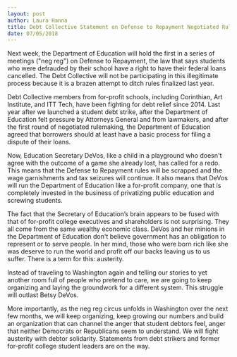 ```yaml
---
layout: post
author: Laura Hanna
title: Debt Collective Statement on Defense to Repayment Negotiated Rulemaking
date: 07/05/2018
---
```


Next week, the Department of Education will hold the first in a series of meetings ("neg reg") on Defense to Repayment, the law that says students who were defrauded by their school have a right to have their federal loans cancelled. The Debt Collective will not be participating in this illegitimate process because it is a brazen attempt to ditch rules finalized last year.  

Debt Collective members from for-profit schools, including Corinthian, Art Institute, and ITT Tech, have been fighting for debt relief since 2014. Last year after we launched a student debt strike, after the Department of Education felt pressure by Attorneys General and from lawmakers, and after the first round of negotiated rulemaking, the Department of Education agreed that borrowers should at least have a basic process for filing a dispute of their loans.  

Now, Education Secretary DeVos, like a child in a playground who doesn't agree with the outcome of a game she already lost, has called for a redo. This means that the Defense to Repayment rules will be scrapped and the wage garnishments and tax seizures will continue. It also means that DeVos will run the Department of Education like a for-profit company, one that is completely invested in the business of privatizing public education and screwing students.  

The fact that the Secretary of Education’s brain appears to be fused with that of for-profit college executives and shareholders is not surprising. They all come from the same wealthy economic class. DeVos and her minions in the Department of Education don't believe government has an obligation to represent or to serve people. In her mind, those who were born rich like she was deserve to run the world and profit off our backs leaving us to us suffer. There is a term for this: austerity.  

Instead of traveling to Washington again and telling our stories to yet another room full of people who pretend to care, we are going to keep organizing and laying the groundwork for a different system. This struggle will outlast Betsy DeVos.  

More importantly, as the neg reg circus unfolds in Washington over the next few months, we will keep organizing, keep growing our numbers and build an organization that can channel the anger that student debtors feel, anger that neither Democrats or Republicans seem to understand. We will fight austerity with debtor solidarity. Statements from debt strikers and former for-profit college student leaders are on the way.  
